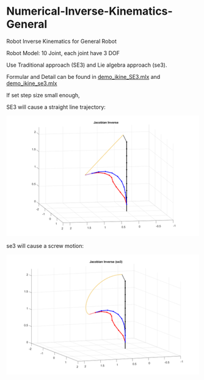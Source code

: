 # Numerical-Inverse-Kinematics-General
 Robot Inverse Kinematics for General Robot



Robot Model: 10 Joint, each joint have 3 DOF

Use Traditional approach (SE3) and Lie algebra approach (se3).

Formular and Detail can be found in <u>demo_ikine_SE3.mlx</u> and <u>demo_ikine_se3.mlx</u>



If set step size small enough,

SE3 will cause a straight line trajectory:

![](./1.png)



se3 will cause a screw motion:

![](./2.png)
